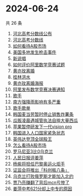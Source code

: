 # 2024-06-24

共 26 条

<!-- BEGIN -->
<!-- 最后更新时间 Mon Jun 24 2024 23:09:17 GMT+0800 (China Standard Time) -->

1. [河北高考分数线公布](https://www.zhihu.com/search?q=%E6%B2%B3%E5%8C%97%E9%AB%98%E8%80%83%E5%88%86%E6%95%B0%E7%BA%BF%E5%85%AC%E5%B8%83)
1. [河北高考分数线](https://www.zhihu.com/search?q=%E6%B2%B3%E5%8C%97%E9%AB%98%E8%80%83%E5%88%86%E6%95%B0%E7%BA%BF)
1. [如何看待A股市场](https://www.zhihu.com/search?q=%E5%A6%82%E4%BD%95%E7%9C%8B%E5%BE%85A%E8%82%A1%E5%B8%82%E5%9C%BA)
1. [美国多地发生枪击事件](https://www.zhihu.com/search?q=%E7%BE%8E%E5%9B%BD%E5%A4%9A%E5%9C%B0%E5%8F%91%E7%94%9F%E6%9E%AA%E5%87%BB%E4%BA%8B%E4%BB%B6)
1. [新说唱](https://www.zhihu.com/search?q=%E6%96%B0%E8%AF%B4%E5%94%B1)
1. [如何评价阿里数学竞赛试题](https://www.zhihu.com/search?q=%E5%A6%82%E4%BD%95%E8%AF%84%E4%BB%B7%E9%98%BF%E9%87%8C%E6%95%B0%E5%AD%A6%E7%AB%9E%E8%B5%9B%E8%AF%95%E9%A2%98)
1. [黄亦玫离婚](https://www.zhihu.com/search?q=%E9%BB%84%E4%BA%A6%E7%8E%AB%E7%A6%BB%E5%A9%9A)
1. [桂林洪水](https://www.zhihu.com/search?q=%E6%A1%82%E6%9E%97%E6%B4%AA%E6%B0%B4)
1. [黄亦玫离婚海报](https://www.zhihu.com/search?q=%E9%BB%84%E4%BA%A6%E7%8E%AB%E7%A6%BB%E5%A9%9A%E6%B5%B7%E6%8A%A5)
1. [阿里发布数学竞赛决赛通知](https://www.zhihu.com/search?q=%E9%98%BF%E9%87%8C%E5%8F%91%E5%B8%83%E6%95%B0%E5%AD%A6%E7%AB%9E%E8%B5%9B%E5%86%B3%E8%B5%9B%E9%80%9A%E7%9F%A5)
1. [歌手](https://www.zhihu.com/search?q=%E6%AD%8C%E6%89%8B)
1. [南方强降雨影响有多严重](https://www.zhihu.com/search?q=%E5%8D%97%E6%96%B9%E5%BC%BA%E9%99%8D%E9%9B%A8%E5%BD%B1%E5%93%8D%E6%9C%89%E5%A4%9A%E4%B8%A5%E9%87%8D)
1. [歌手歌单](https://www.zhihu.com/search?q=%E6%AD%8C%E6%89%8B%E6%AD%8C%E5%8D%95)
1. [韩国麦当劳暂时停止销售炸薯条](https://www.zhihu.com/search?q=%E9%9F%A9%E5%9B%BD%E9%BA%A6%E5%BD%93%E5%8A%B3%E6%9A%82%E6%97%B6%E5%81%9C%E6%AD%A2%E9%94%80%E5%94%AE%E7%82%B8%E8%96%AF%E6%9D%A1)
1. [瓜贩凌晨遇城管执法自摔大量西瓜](https://www.zhihu.com/search?q=%E7%93%9C%E8%B4%A9%E5%87%8C%E6%99%A8%E9%81%87%E5%9F%8E%E7%AE%A1%E6%89%A7%E6%B3%95%E8%87%AA%E6%91%94%E5%A4%A7%E9%87%8F%E8%A5%BF%E7%93%9C)
1. [苹果暂停研发下一代vision pro](https://www.zhihu.com/search?q=%E8%8B%B9%E6%9E%9C%E6%9A%82%E5%81%9C%E7%A0%94%E5%8F%91%E4%B8%8B%E4%B8%80%E4%BB%A3vision%20pro)
1. [韩国进入人口国家紧急状态](https://www.zhihu.com/search?q=%E9%9F%A9%E5%9B%BD%E8%BF%9B%E5%85%A5%E4%BA%BA%E5%8F%A3%E5%9B%BD%E5%AE%B6%E7%B4%A7%E6%80%A5%E7%8A%B6%E6%80%81)
1. [英伟达登顶全球股王](https://www.zhihu.com/search?q=%E8%8B%B1%E4%BC%9F%E8%BE%BE%E7%99%BB%E9%A1%B6%E5%85%A8%E7%90%83%E8%82%A1%E7%8E%8B)
1. [怎么看待A股市场](https://www.zhihu.com/search?q=%E6%80%8E%E4%B9%88%E7%9C%8B%E5%BE%85A%E8%82%A1%E5%B8%82%E5%9C%BA)
1. [罗马尼亚3比0乌克兰](https://www.zhihu.com/search?q=%E7%BD%97%E9%A9%AC%E5%B0%BC%E4%BA%9A3%E6%AF%940%E4%B9%8C%E5%85%8B%E5%85%B0)
1. [人民日报评姜萍](https://www.zhihu.com/search?q=%E4%BA%BA%E6%B0%91%E6%97%A5%E6%8A%A5%E8%AF%84%E5%A7%9C%E8%90%8D)
1. [杨紫将担任巴黎奥运火炬手](https://www.zhihu.com/search?q=%E6%9D%A8%E7%B4%AB%E5%B0%86%E6%8B%85%E4%BB%BB%E5%B7%B4%E9%BB%8E%E5%A5%A5%E8%BF%90%E7%81%AB%E7%82%AC%E6%89%8B)
1. [证监会将推出「科创板八条」](https://www.zhihu.com/search?q=%E8%AF%81%E7%9B%91%E4%BC%9A%E5%B0%86%E6%8E%A8%E5%87%BA%E3%80%8C%E7%A7%91%E5%88%9B%E6%9D%BF%E5%85%AB%E6%9D%A1%E3%80%8D)
1. [乌克兰打败俄罗斯才能加入北约](https://www.zhihu.com/search?q=%E4%B9%8C%E5%85%8B%E5%85%B0%E6%89%93%E8%B4%A5%E4%BF%84%E7%BD%97%E6%96%AF%E6%89%8D%E8%83%BD%E5%8A%A0%E5%85%A5%E5%8C%97%E7%BA%A6)
1. [贾乃亮赚翻了背后mcn亏惨了](https://www.zhihu.com/search?q=%E8%B4%BE%E4%B9%83%E4%BA%AE%E8%B5%9A%E7%BF%BB%E4%BA%86%E8%83%8C%E5%90%8Emcn%E4%BA%8F%E6%83%A8%E4%BA%86)
1. [姜萍中考621分却上中专的原因](https://www.zhihu.com/search?q=%E5%A7%9C%E8%90%8D%E4%B8%AD%E8%80%83621%E5%88%86%E5%8D%B4%E4%B8%8A%E4%B8%AD%E4%B8%93%E7%9A%84%E5%8E%9F%E5%9B%A0)

<!-- END -->
